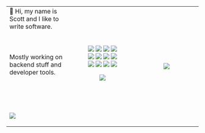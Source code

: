 <table>
<tr>
<!-- <th>  </th>
<th>  </th> -->
</tr>
<tr>
<td width="33%">
👋 Hi, my name is Scott and I like to write software.
<br><br>
  <br><br>
Mostly working on backend stuff and developer tools.
<br><br>
<br><br>
<br>
  
  ![](https://komarev.com/ghpvc/?username=osteensco&color=blueviolet&abbreviated=true&style=plastic)
  
</td>
<td align="center" width="33%">





  <img src="https://skillicons.dev/icons?i=go" />
  <img src="https://skillicons.dev/icons?i=py" />
  <img src="https://skillicons.dev/icons?i=ts" />
  <img src="https://skillicons.dev/icons?i=js" />
  <br>
  <img src="https://skillicons.dev/icons?i=lua" />
  <img src="https://skillicons.dev/icons?i=bash" />
  <img src="https://skillicons.dev/icons?i=docker" />
  <img src="https://skillicons.dev/icons?i=redis" />
  <br>
  <img src="https://skillicons.dev/icons?i=sqlite" />
  <img src="https://skillicons.dev/icons?i=postgres" />
  <img src="https://skillicons.dev/icons?i=aws" />
  <img src="https://skillicons.dev/icons?i=neovim" />

![](https://api.githubtrends.io/user/svg/osteensco/langs?time_range=one_year&compact=True&theme=dark&raw=true)
  
</td>


<td align="center" width="33%">
  
![](https://api.githubtrends.io/user/svg/osteensco/repos?time_range=one_year&group=other&theme=dark&raw=true)

 <!-- [![Top Langs](https://github-readme-stats.vercel.app/api/top-langs/?username=osteensco&theme=tokyonight&hide=jupyter+notebook&layout=pie)](https://github.com/anuraghazra/github-readme-stats) -->

</td>


</tr>
</table>

